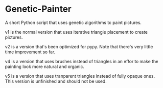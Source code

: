 # Genetic-Painter
A short Python script that uses genetic algorithms to paint pictures.

v1 is the normal version that uses iterative triangle placement to create pictures.

v2 is a version that's been optimized for pypy. Note that there's very little time improvement so far.

v4 is a version that uses brushes instead of triangles in an effor to make the painting look more natural and organic.

v5 is a version that uses tranparent triangles instead of fully opaque ones. This version is unfinished and should not be used.
